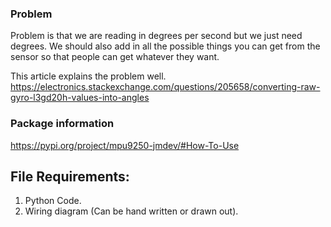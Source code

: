 ### Problem

Problem is that we are reading in degrees per second but we just need degrees.  We should also add in all the possible things you can get from the sensor so that people can get whatever they want.  

This article explains the problem well.
https://electronics.stackexchange.com/questions/205658/converting-raw-gyro-l3gd20h-values-into-angles

### Package information
https://pypi.org/project/mpu9250-jmdev/#How-To-Use

## File Requirements:
1. Python Code.  
2. Wiring diagram (Can be hand written or drawn out).

